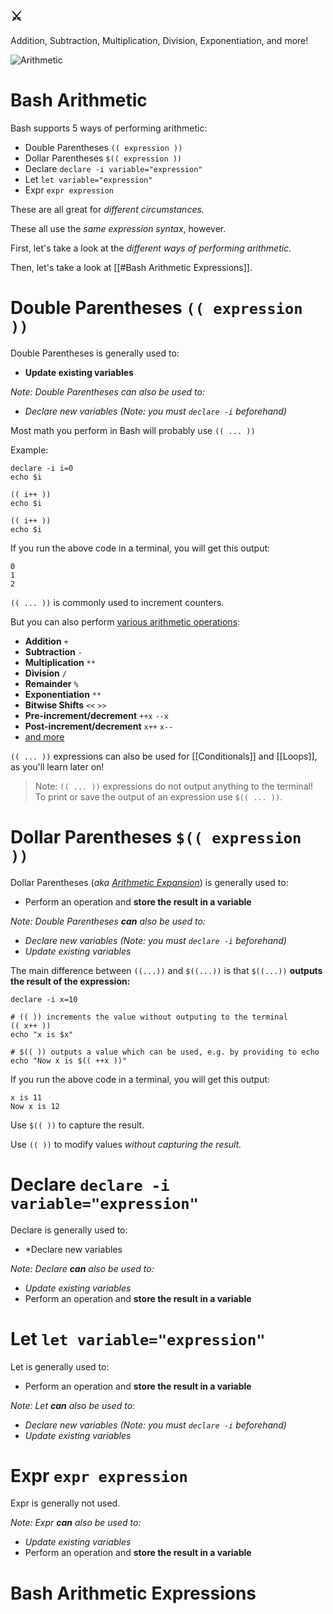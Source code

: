 ## ⚔️

Addition, Subtraction, Multiplication, Division, Exponentiation, and more!

![Arithmetic](Arithmetic.jpg)

# Bash Arithmetic

Bash supports 5 ways of performing arithmetic:
- Double Parentheses `(( expression ))`
- Dollar Parentheses `$(( expression ))`
- Declare `declare -i variable="expression"`
- Let `let variable="expression"`
- Expr `expr expression`

These are all great for _different circumstances._

These all use the _same expression syntax_, however.

First, let's take a look at the *different ways of performing arithmetic.*

Then, let's take a look at [[#Bash Arithmetic Expressions]].

# Double Parentheses `(( expression ))`

Double Parentheses is generally used to:
- **Update existing variables**

*Note: Double Parentheses can also be used to:*
- *Declare new variables (Note: you must `declare -i` beforehand)*

Most math you perform in Bash will probably use `(( ... ))`

Example:

```shell
declare -i i=0
echo $i

(( i++ ))
echo $i

(( i++ ))
echo $i
```

If you run the above code in a terminal, you will get this output:

```
0
1
2
```

`(( ... ))` is commonly used to increment counters.

But you can also perform [various arithmetic operations](https://www.gnu.org/software/bash/manual/html_node/Shell-Arithmetic.html#Shell-Arithmetic):
- **Addition** `+`
- **Subtraction** `-`
- **Multiplication** `**`
- **Division** `/`
- **Remainder** `%`
- **Exponentiation** `**`
- **Bitwise Shifts** `<<` `>>`
- **Pre-increment/decrement** `++x` `--x`
- **Post-increment/decrement** `x++` `x--`
- [and more](https://www.gnu.org/software/bash/manual/html_node/Shell-Arithmetic.html#Shell-Arithmetic)

`(( ... ))` expressions can also be used for [[Conditionals]] and [[Loops]], as you'll learn later on!

> Note: `(( ... ))` expressions do not output anything to the terminal!
> To print or save the output of an expression use `$(( ... ))`.

# Dollar Parentheses `$(( expression ))`

Dollar Parentheses (_aka [Arithmetic Expansion](https://www.gnu.org/software/bash/manual/html_node/Arithmetic-Expansion.html)_) is generally used to:
- Perform an operation and **store the result in a variable**

*Note: Double Parentheses **can** also be used to:*
- *Declare new variables (Note: you must `declare -i` beforehand)*
- *Update existing variables*

The main difference between `((...))` and `$((...))` is that `$((...))` **outputs the result of the expression:**

```shell
declare -i x=10

# (( )) increments the value without outputing to the terminal
(( x++ ))
echo "x is $x"

# $(( )) outputs a value which can be used, e.g. by providing to echo
echo "Now x is $(( ++x ))"
```

If you run the above code in a terminal, you will get this output:

```
x is 11
Now x is 12
```

Use `$(( ))` to capture the result.

Use `(( ))` to modify values _without capturing the result._

# Declare `declare -i variable="expression"`

Declare is generally used to:
- *Declare new variables

*Note: Declare **can** also be used to:*
- *Update existing variables*
- Perform an operation and **store the result in a variable**

# Let `let variable="expression"`

Let is generally used to:
- Perform an operation and **store the result in a variable**

*Note: Let **can** also be used to:*
- *Declare new variables (Note: you must `declare -i` beforehand)*
- *Update existing variables*


# Expr `expr expression`
Expr is generally not used.

*Note: Expr **can** also be used to:*
- *Update existing variables*
- Perform an operation and **store the result in a variable**


# Bash Arithmetic Expressions